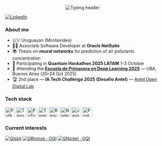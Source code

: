 <p align="center">
  <picture>
    <source media="(prefers-color-scheme: dark)" srcset="https://readme-typing-svg.demolab.com?font=Poppins&size=28&pause=1200&center=true&vCenter=true&width=700&color=F5E6CC&lines=Hey!+I'm+Josefina+%F0%9F%91%8B;Software+Engineer+%7C+Data%2FML;React+%C2%B7+TypeScript+%C2%B7+Python+%C2%B7+TensorFlow+%C2%B7+PyTorch">
    <source media="(prefers-color-scheme: light)" srcset="https://readme-typing-svg.demolab.com?font=Poppins&size=28&pause=1200&center=true&vCenter=true&width=700&color=4A3F35&lines=Hey!+I'm+Josefina+%F0%9F%91%8B;Software+Engineer+%7C+Data%2FML;React+%C2%B7+TypeScript+%C2%B7+Python+%C2%B7+TensorFlow+%C2%B7+PyTorch">
    <img src="https://readme-typing-svg.demolab.com?font=Poppins&size=28&pause=1200&center=true&vCenter=true&width=700&color=4A3F35&lines=Hey!+I'm+Josefina+%F0%9F%91%8B;Software+Engineer+%7C+Data%2FML;React+%C2%B7+TypeScript+%C2%B7+Python+%C2%B7+TensorFlow+%C2%B7+PyTorch" alt="Typing header" />
  </picture>
</p>



[![LinkedIn](https://img.shields.io/badge/linkedin-%230077B5.svg?style=for-the-badge&logo=linkedin&logoColor=white)](https://www.linkedin.com/in/josefina-cardozo-094a5725a/)

### About me
- 🇺🇾 Uruguayan (Montevideo)
- 👩‍💻 Associate Software Developer at **Oracle NetSuite**
- 📚 Thesis on **neural networks** for prediction of air pollutants concentration
- 🏅 Participating in **Quantum Hackathon 2025 LATAM** 1-3 October
- 🧠 Attending the **[Escuela de Primavera en Deep Learning 2025](https://primavera-dl.github.io/)** — UBA, Buenos Aires (20–24 Oct 2025)
- 🏆 2nd place — **IA Tech Challenge 2025 (Desafío Antel)** — [Antel Open Digital Lab](https://antel.com.uy/web/odl/convocatorias/iatech-2025)

### Tech stack
<p>
  <img alt="Python" src="https://cdn.jsdelivr.net/gh/devicons/devicon/icons/python/python-original.svg" width="32" height="32"/>
  <img alt="TensorFlow" src="https://cdn.jsdelivr.net/gh/devicons/devicon/icons/tensorflow/tensorflow-original.svg" width="32" height="32"/>
  <img alt="PyTorch" src="https://cdn.jsdelivr.net/gh/devicons/devicon/icons/pytorch/pytorch-original.svg" width="32" height="32"/>
  <img alt="TypeScript" src="https://cdn.jsdelivr.net/gh/devicons/devicon/icons/typescript/typescript-original.svg" width="32" height="32"/>
  <img alt="React" src="https://cdn.jsdelivr.net/gh/devicons/devicon/icons/react/react-original.svg" width="32" height="32"/>
  <img alt="NodeJS" src="https://cdn.jsdelivr.net/gh/devicons/devicon/icons/nodejs/nodejs-original.svg" width="32" height="32"/>
  <img alt="Java" src="https://cdn.jsdelivr.net/gh/devicons/devicon/icons/java/java-original.svg" width="32" height="32"/>
  <img alt="PostgreSQL" src="https://cdn.jsdelivr.net/gh/devicons/devicon/icons/postgresql/postgresql-original.svg" width="32" height="32"/>
</p>

### Current interests
[![Qiskit](https://img.shields.io/badge/Qiskit-6929C4?style=for-the-badge&logo=qiskit&logoColor=white)](https://qiskit.org/)
[![QBronze · OQI](https://img.shields.io/badge/QBronze-Open%20Quantum%20Institute-CD7F32?style=for-the-badge&logo=openbadges&logoColor=white)](qbronze.jpeg)
[![QNickel · OQI](https://img.shields.io/badge/QNickel-Open%20Quantum%20Institute-8A9597?style=for-the-badge&logo=openbadges&logoColor=white)](Qnickel.jpeg)




